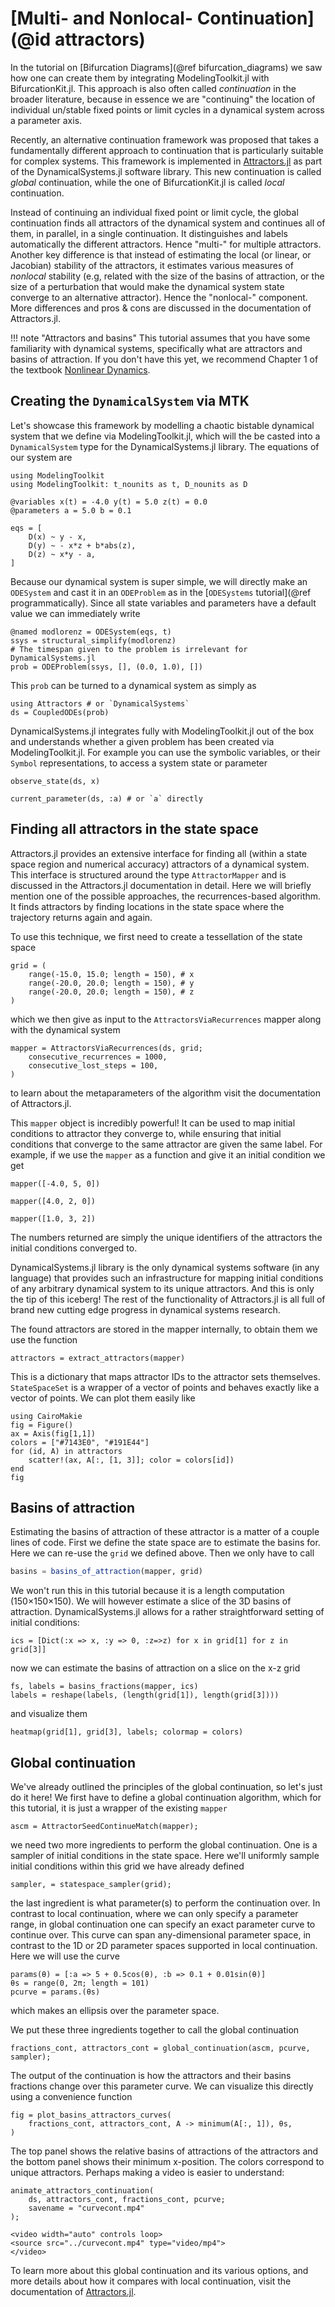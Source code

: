 # [Multi- and Nonlocal- Continuation](@id attractors)

In the tutorial on [Bifurcation Diagrams](@ref bifurcation_diagrams) we saw how one can create them by integrating ModelingToolkit.jl with BifurcationKit.jl.
This approach is also often called _continuation_ in the broader literature,
because in essence we are "continuing" the location of individual un/stable fixed points or limit cycles in a dynamical system across a parameter axis.

Recently, an alternative continuation framework was proposed that takes a fundamentally different approach to continuation that is particularly suitable for complex systems. This framework is implemented in [Attractors.jl](https://juliadynamics.github.io/DynamicalSystemsDocs.jl/attractors/stable/) as part of the DynamicalSystems.jl software library.
This new continuation is called _global_ continuation, while the one of BifurcationKit.jl is called _local_ continuation.

Instead of continuing an individual fixed point or limit cycle, the global continuation finds all attractors of the dynamical system and continues all of them, in parallel, in a single continuation. It distinguishes and labels automatically the different attractors.
Hence "multi-" for multiple attractors.
Another key difference is that instead of estimating the local (or linear, or Jacobian) stability of the attractors, it estimates various measures of _nonlocal_ stability (e.g, related with the size of the basins of attraction, or the size of a perturbation that would make the dynamical system state converge to an alternative attractor).
Hence the "nonlocal-" component.
More differences and pros & cons are discussed in the documentation of Attractors.jl.

!!! note "Attractors and basins"
    This tutorial assumes that you have some familiarity with dynamical systems,
    specifically what are attractors and basins of attraction. If you don't have
    this yet, we recommend Chapter 1 of the textbook
    [Nonlinear Dynamics](https://link.springer.com/book/10.1007/978-3-030-91032-7).

## Creating the `DynamicalSystem` via MTK

Let's showcase this framework by modelling a chaotic bistable dynamical system that we define via ModelingToolkit.jl, which will the be casted into a `DynamicalSystem` type for the DynamicalSystems.jl library. The equations of our system are

```@example Attractors
using ModelingToolkit
using ModelingToolkit: t_nounits as t, D_nounits as D

@variables x(t) = -4.0 y(t) = 5.0 z(t) = 0.0
@parameters a = 5.0 b = 0.1

eqs = [
    D(x) ~ y - x,
    D(y) ~ - x*z + b*abs(z),
    D(z) ~ x*y - a,
]
```

Because our dynamical system is super simple, we will directly make an `ODESystem` and cast it in an `ODEProblem` as in the [`ODESystems` tutorial](@ref programmatically). Since all state variables and parameters have a default value we can immediately write

```@example Attractors
@named modlorenz = ODESystem(eqs, t)
ssys = structural_simplify(modlorenz)
# The timespan given to the problem is irrelevant for DynamicalSystems.jl
prob = ODEProblem(ssys, [], (0.0, 1.0), [])
```

This `prob` can be turned to a dynamical system as simply as

```@example Attractors
using Attractors # or `DynamicalSystems`
ds = CoupledODEs(prob)
```

DynamicalSystems.jl integrates fully with ModelingToolkit.jl out of the box and understands whether a given problem has been created via ModelingToolkit.jl. For example you can use the symbolic variables, or their `Symbol` representations, to access a system state or parameter

```@example Attractors
observe_state(ds, x)
```

```@example Attractors
current_parameter(ds, :a) # or `a` directly
```

## Finding all attractors in the state space

Attractors.jl provides an extensive interface for finding all (within a state space region and numerical accuracy) attractors of a dynamical system.
This interface is structured around the type `AttractorMapper` and is discussed in the Attractors.jl documentation in detail. Here we will briefly mention one of the possible approaches, the recurrences-based algorithm. It finds attractors by finding locations in the state space where the trajectory returns again and again.

To use this technique, we first need to create a tessellation of the state space

```@example Attractors
grid = (
    range(-15.0, 15.0; length = 150), # x
    range(-20.0, 20.0; length = 150), # y
    range(-20.0, 20.0; length = 150), # z
)
```

which we then give as input to the `AttractorsViaRecurrences` mapper along with the dynamical system

```@example Attractors
mapper = AttractorsViaRecurrences(ds, grid;
    consecutive_recurrences = 1000,
    consecutive_lost_steps = 100,
)
```
to learn about the metaparameters of the algorithm visit the documentation of Attractors.jl.

This `mapper` object is incredibly powerful! It can be used to map initial conditions to attractor they converge to, while ensuring that initial conditions that converge to the same attractor are given the same label.
For example, if we use the `mapper` as a function and give it an initial condition we get

```@example Attractors
mapper([-4.0, 5, 0])
```

```@example Attractors
mapper([4.0, 2, 0])
```

```@example Attractors
mapper([1.0, 3, 2])
```

The numbers returned are simply the unique identifiers of the attractors the initial conditions converged to.

DynamicalSystems.jl library is the only dynamical systems software (in any language) that provides such an infrastructure for mapping initial conditions of any arbitrary dynamical system to its unique attractors. And this is only the tip of this iceberg! The rest of the functionality of Attractors.jl is all full of brand new cutting edge progress in dynamical systems research.

The found attractors are stored in the mapper internally, to obtain them we
use the function

```@example Attractors
attractors = extract_attractors(mapper)
```

This is a dictionary that maps attractor IDs to the attractor sets themselves.
`StateSpaceSet` is a wrapper of a vector of points and behaves exactly like a vector of points. We can plot them easily like

```@example Attractors
using CairoMakie
fig = Figure()
ax = Axis(fig[1,1])
colors = ["#7143E0", "#191E44"]
for (id, A) in attractors
    scatter!(ax, A[:, [1, 3]]; color = colors[id])
end
fig
```

## Basins of attraction

Estimating the basins of attraction of these attractor is a matter of a couple lines of code. First we define the state space are to estimate the basins for. Here we can re-use the `grid` we defined above. Then we only have to call

```julia
basins = basins_of_attraction(mapper, grid)
```

We won't run this in this tutorial because it is a length computation (150×150×150).
We will however estimate a slice of the 3D basins of attraction.
DynamicalSystems.jl allows for a rather straightforward setting of initial conditions:
```@example Attractors
ics = [Dict(:x => x, :y => 0, :z=>z) for x in grid[1] for z in grid[3]]
```

now we can estimate the basins of attraction on a slice on the x-z grid

```@example Attractors
fs, labels = basins_fractions(mapper, ics)
labels = reshape(labels, (length(grid[1]), length(grid[3])))
```

and visualize them

```@example Attractors
heatmap(grid[1], grid[3], labels; colormap = colors)
```

## Global continuation

We've already outlined the principles of the global continuation, so let's just do it here!
We first have to define a global continuation algorithm, which for this tutorial,
it is just a wrapper of the existing `mapper`

```@example Attractors
ascm = AttractorSeedContinueMatch(mapper);
```

we need two more ingredients to perform the global continuation.
One is a sampler of initial conditions in the state space.
Here we'll uniformly sample initial conditions within this grid we have already defined

```@example Attractors
sampler, = statespace_sampler(grid);
```

the last ingredient is what parameter(s) to perform the continuation over.
In contrast to local continuation, where we can only specify a parameter range, in global continuation one can specify an exact parameter curve to continue over.
This curve can span any-dimensional parameter space, in contrast to the 1D or 2D parameter spaces supported in local continuation.
Here we will use the curve

```@example Attractors
params(θ) = [:a => 5 + 0.5cos(θ), :b => 0.1 + 0.01sin(θ)]
θs = range(0, 2π; length = 101)
pcurve = params.(θs)
```
which makes an ellipsis over the parameter space.

We put these three ingredients together to call the global continuation

```@example Attractors
fractions_cont, attractors_cont = global_continuation(ascm, pcurve, sampler);
```

The output of the continuation is how the attractors and their basins fractions change over this parameter curve. We can visualize this directly using a convenience function

```@example Attractors
fig = plot_basins_attractors_curves(
	fractions_cont, attractors_cont, A -> minimum(A[:, 1]), θs,
)
```

The top panel shows the relative basins of attractions of the attractors and the bottom panel shows their minimum x-position. The colors correspond to unique attractors. Perhaps making a video is easier to understand:

```@example Attractors
animate_attractors_continuation(
    ds, attractors_cont, fractions_cont, pcurve;
    savename = "curvecont.mp4"
);
```

```@raw html
<video width="auto" controls loop>
<source src="../curvecont.mp4" type="video/mp4">
</video>
```

To learn more about this global continuation and its various options, and more details about how it compares with local continuation, visit the documentation of [Attractors.jl](https://juliadynamics.github.io/DynamicalSystemsDocs.jl/attractors/stable/).
